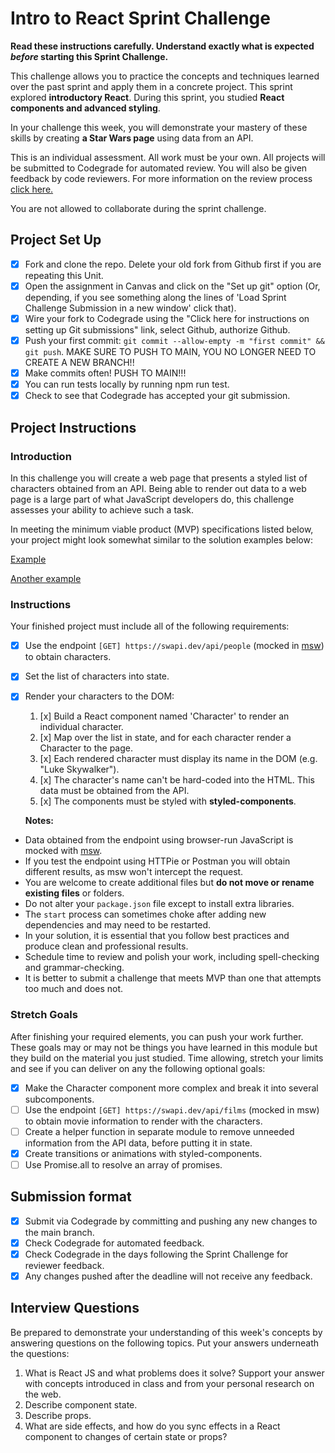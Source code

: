 # Intro to React Sprint Challenge

**Read these instructions carefully. Understand exactly what is expected _before_ starting this Sprint Challenge.**

This challenge allows you to practice the concepts and techniques learned over the past sprint and apply them in a concrete project. This sprint explored **introductory React**. During this sprint, you studied **React components and advanced styling**.

In your challenge this week, you will demonstrate your mastery of these skills by creating **a Star Wars page** using data from an API.

This is an individual assessment. All work must be your own. All projects will be submitted to Codegrade for automated review. You will also be given feedback by code reviewers. For more information on the review process [click here.](https://www.notion.so/bloomtech/How-to-View-Feedback-in-CodeGrade-c5147cee220c4044a25de28bcb6bb54a)

You are not allowed to collaborate during the sprint challenge.

## Project Set Up

-   [x] Fork and clone the repo. Delete your old fork from Github first if you are repeating this Unit.
-   [x] Open the assignment in Canvas and click on the "Set up git" option (Or, depending, if you see something along the lines of 'Load Sprint Challenge Submission in a new window' click that).
-   [x] Wire your fork to Codegrade using the "Click here for instructions on setting up Git submissions" link, select Github, authorize Github.
-   [x] Push your first commit: `git commit --allow-empty -m "first commit" && git push`. MAKE SURE TO PUSH TO MAIN, YOU NO LONGER NEED TO CREATE A NEW BRANCH!!
-   [x] Make commits often! PUSH TO MAIN!!!
-   [x] You can run tests locally by running npm run test.
-   [x] Check to see that Codegrade has accepted your git submission.

## Project Instructions

### Introduction

In this challenge you will create a web page that presents a styled list of characters obtained from an API. Being able to render out data to a web page is a large part of what JavaScript developers do, this challenge assesses your ability to achieve such a task.

In meeting the minimum viable product (MVP) specifications listed below, your project might look somewhat similar to the solution examples below:

[Example](https://tk-assets.lambdaschool.com/b011a132-0916-4ed2-8955-14192de03a75_sample-screenshot.png)

[Another example](https://tk-assets.lambdaschool.com/3b82c793-2352-4d4d-a81d-e55bf350f7bd_sample-screenshot2.png)

### Instructions

Your finished project must include all of the following requirements:

-   [x] Use the endpoint `[GET] https://swapi.dev/api/people` (mocked in [msw](https://github.com/mswjs/msw)) to obtain characters.
-   [x] Set the list of characters into state.
-   [x] Render your characters to the DOM:

    1. [x] Build a React component named 'Character' to render an individual character.
    1. [x] Map over the list in state, and for each character render a Character to the page.
    1. [x] Each rendered character must display its name in the DOM (e.g. "Luke Skywalker").
    1. [x] The character's name can't be hard-coded into the HTML. This data must be obtained from the API.
    1. [x] The components must be styled with **styled-components**.

    **Notes:**

-   Data obtained from the endpoint using browser-run JavaScript is mocked with [msw](https://github.com/mswjs/msw).
-   If you test the endpoint using HTTPie or Postman you will obtain different results, as msw won't intercept the request.
-   You are welcome to create additional files but **do not move or rename existing files** or folders.
-   Do not alter your `package.json` file except to install extra libraries.
-   The `start` process can sometimes choke after adding new dependencies and may need to be restarted.
-   In your solution, it is essential that you follow best practices and produce clean and professional results.
-   Schedule time to review and polish your work, including spell-checking and grammar-checking.
-   It is better to submit a challenge that meets MVP than one that attempts too much and does not.

### Stretch Goals

After finishing your required elements, you can push your work further. These goals may or may not be things you have learned in this module but they build on the material you just studied. Time allowing, stretch your limits and see if you can deliver on any the following optional goals:

-   [x] Make the Character component more complex and break it into several subcomponents.
-   [ ] Use the endpoint `[GET] https://swapi.dev/api/films` (mocked in msw) to obtain movie information to render with the characters.
-   [ ] Create a helper function in separate module to remove unneeded information from the API data, before putting it in state.
-   [x] Create transitions or animations with styled-components.
-   [ ] Use Promise.all to resolve an array of promises.

## Submission format

-   [x] Submit via Codegrade by committing and pushing any new changes to the main branch.
-   [x] Check Codegrade for automated feedback.
-   [x] Check Codegrade in the days following the Sprint Challenge for reviewer feedback.
-   [x] Any changes pushed after the deadline will not receive any feedback.

## Interview Questions

Be prepared to demonstrate your understanding of this week's concepts by answering questions on the following topics. Put your answers underneath the questions:

1. What is React JS and what problems does it solve? Support your answer with concepts introduced in class and from your personal research on the web.
1. Describe component state.
1. Describe props.
1. What are side effects, and how do you sync effects in a React component to changes of certain state or props?
